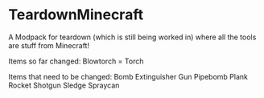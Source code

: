 # TeardownMinecraft
A Modpack for teardown (which is still being worked in) where all the tools are stuff from Minecraft!

Items so far changed:
Blowtorch = Torch

Items that need to be changed:
Bomb
Extinguisher
Gun
Pipebomb
Plank
Rocket
Shotgun
Sledge
Spraycan
